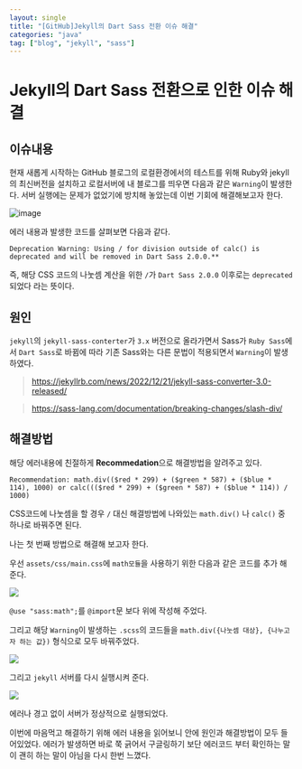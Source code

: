 ```yaml
---
layout: single
title: "[GitHub]Jekyll의 Dart Sass 전환 이슈 해결"
categories: "java"
tag: ["blog", "jekyll", "sass"]
---
```


# Jekyll의 Dart Sass 전환으로 인한 이슈 해결

## 이슈내용

현재 새롭게 시작하는 GitHub 블로그의 로컬환경에서의 테스트를 위해 Ruby와 jekyll의 최신버전을 설치하고 로컬서버에 내 블로그를 띄우면 다음과 같은 `Warning`이 발생한다. 서버 실행에는 문제가 없었기에 방치해 놓았는데 이번 기회에 해결해보고자 한다.

![image](https://github.com/Pascal-Case/Algorithm/assets/152583754/e08bfeb4-1ac5-4cc8-a90c-af4427788fb1)

에러 내용과 발생한 코드를 살펴보면 다음과 같다.

```
Deprecation Warning: Using / for division outside of calc() is deprecated and will be removed in Dart Sass 2.0.0.**
```

즉, 해당 CSS 코드의 나눗셈 계산을 위한 `/`가 `Dart Sass 2.0.0` 이후로는 `deprecated` 되었다 라는 뜻이다.

## 원인

`jekyll`의 `jekyll-sass-conterter`가 `3.x` 버전으로 올라가면서 Sass가 `Ruby Sass`에서 `Dart Sass`로 바뀜에 따라 기존 Sass와는 다른 문법이 적용되면서 `Warning`이 발생하였다.

> https://jekyllrb.com/news/2022/12/21/jekyll-sass-converter-3.0-released/

> https://sass-lang.com/documentation/breaking-changes/slash-div/

## 해결방법

해당 에러내용에 친절하게 **Recommedation**으로 해결방법을 알려주고 있다.

```
Recommendation: math.div(($red * 299) + ($green * 587) + ($blue * 114), 1000) or calc((($red * 299) + ($green * 587) + ($blue * 114)) / 1000)
```

CSS코드에 나눗셈을 할 경우 `/` 대신 해결방법에 나와있는 `math.div()` 나 `calc()` 중 하나로 바꿔주면 된다.

나는 첫 번째 방법으로 해결해 보고자 한다.

우선 `assets/css/main.css`에 `math모듈`을 사용하기 위한 다음과 같은 코드를 추가 해 준다.

![](https://github.com/Pascal-Case/Algorithm/assets/152583754/8b388ead-e1b0-4585-a968-f0b145a1c8f4)

`@use "sass:math";`를 `@import`문 보다 위에 작성해 주었다.

그리고 해당 `Warning`이 발생하는 `.scss`의 코드들을 `math.div({나눗셈 대상}, {나누고자 하는 값})` 형식으로 모두 바꿔주었다.

![](https://github.com/Pascal-Case/Algorithm/assets/152583754/d9e8024e-ee71-4d93-8bcb-f62d2ec5c9e8)

그리고 `jekyll` 서버를 다시 실행시켜 준다.

![](https://github.com/Pascal-Case/Algorithm/assets/152583754/ccbed8fa-68b7-481a-84c8-c53285b83100)

에러나 경고 없이 서버가 정상적으로 실행되었다.

이번에 마음먹고 해결하기 위해 에러 내용을 읽어보니 안에 원인과 해결방법이 모두 들어있었다. 에러가 발생하면 바로 쭉 긁어서 구글링하기 보단 에러코드 부터 확인하는 말이 괜히 하는 말이 아님을 다시 한번 느꼈다.
